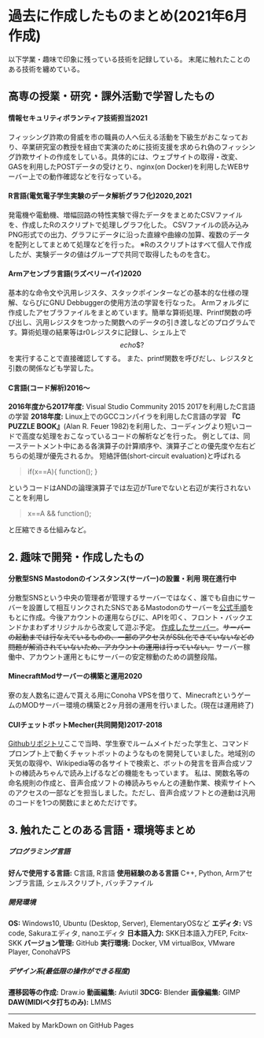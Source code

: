 # 過去に作成したものまとめ(2021年6月作成)

以下学業・趣味で印象に残っている技術を記録している。
末尾に触れたことのある技術を纏めている。


## 高専の授業・研究・課外活動で学習したもの
#### 情報セキュリティボランティア技術担当2021
フィッシング詐欺の脅威を市の職員の人へ伝える活動を下級生がおこなっており、卒業研究室の教授を経由で実演のために技術支援を求められ偽のフィッシング詐欺サイトの作成をしている。具体的には、ウェブサイトの取得・改変、GASを利用したPOSTデータの受けとり、nginx(on Docker)を利用したWEBサーバー上での動作確認などを行なっている。

#### R言語(電気電子学生実験のデータ解析グラフ化)2020,2021
発電機や電動機、増幅回路の特性実験で得たデータをまとめたCSVファイルを、作成したRのスクリプトで処理しグラフ化した。
CSVファイルの読み込みPNG形式での出力、グラフにデータに沿った直線や曲線の加算、複数のデータを配列としてまとめて処理などを行った。
※Rのスクリプトはすべて個人で作成したが、実験データの値はグループで共同で取得したものを含む。

#### Armアセンブラ言語(ラズベリーパイ)2020
基本的な命令文や汎用レジスタ、スタックポインターなどの基本的な仕様の理解、ならびにGNU Debbuggerの使用方法の学習を行なった。
Armフォルダに作成したアセブラファイルをまとめています。簡単な算術処理、Printf関数の呼び出し、汎用レジスタをつかった関数へのデータの引き渡しなどのプログラムです。算術処理の結果等はr0レジスタに記録し、シェル上で
$$echo \$? $$
を実行することで直接確認してする。
また、printf関数を呼びだし、レジスタと引数の関係なども学習した。

#### C言語(コード解析)2016～
__2016年度から2017年度:__ Visual Studio Community 2015 2017を利用したC言語の学習
__2018年度:__ Linux上でのGCCコンパイラを利用したC言語の学習
__『C PUZZLE BOOK』__(Alan R. Feuer 1982)を利用した、コーディングより短いコードで高度な処理をおこなっているコードの解析などを行った。
例としては、同一ステートメント中にある各演算子の計算順序や、演算子ごとの優先度や左右どちらの処理が優先されるか。
短絡評価(short-circuit evaluation)と呼ばれる
>if(x==A){
        function();
} 

というコードはANDの論理演算子では左辺がTureでないと右辺が実行されないことを利用し
>x==A && function();

と圧縮できる仕組みなど。


## 2. 趣味で開発・作成したもの
#### 分散型SNS Mastodonのインスタンス(サーバー)の設置・利用 現在進行中
分散型SNSという中央の管理者が管理するサーバーではなく、誰でも自由にサーバーを設置して相互リンクされたSNSであるMastodonのサーバーを[公式手順](https://docs.joinmastodon.org/admin/install/)をもとに作成。今後アカウントの運用ならびに、APIを叩く、フロント・バックエンドかまわずオリジナルから改変して遊ぶ予定。
[作成したサーバー](https://nishimin.net/@admin)。~~サーバーの起動までは行なえているものの、一部のアクセスがSSL化できていないなどの問題が解消されていないため、アカウントの運用は行っていない。~~ サーバー稼働中、アカウント運用ともにサーバーの安定稼動のための調整段階。

#### MinecraftModサーバーの構築と運用2020
寮の友人数名に遊んで貰える用にConoha VPSを借りて、MinecraftというゲームのMODサーバー環境の構築と2ヶ月弱の運用を行いました。(現在は運用終了)

#### CUIチェットボットMecher(共同開発)2017-2018
[Githubリポジトリ](https://github.com/enTear/Project_Mecher/tree/%CE%B1_Version)ここで当時、学生寮でルームメイトだった学生と、コマンドプロンプト上で動くチャットボットのようなものを開発していました。地域別の天気の取得や、Wikipedia等の各サイトで検索と、ボットの発言を音声合成ソフトの棒読みちゃんで読み上げるなどの機能をもっています。
私は、関数名等の命名規則の作成と、音声合成ソフトの棒読みちゃんとの連動作業、検索サイトへのアクセスの一部などを担当しました。ただし、音声合成ソフトとの連動は汎用のコードを1つの関数にまとめただけです。



## 3. 触れたことのある言語・環境等まとめ
##### プログラミング言語
__好んで使用する言語:__ C言語, R言語
__使用経験のある言語__ C++, Python, Armアセンブラ言語, シェルスクリプト, バッチファイル
##### 開発環境
__OS:__ Windows10, Ubuntu (Desktop, Server), ElementaryOSなど
__エディタ:__ VS code, Sakuraエディタ, nanoエディタ
__日本語入力:__ SKK日本語入力FEP, Fcitx-SKK
__バージョン管理:__ GitHub
__実行環境:__ Docker, VM virtualBox, VMware Player, ConohaVPS
##### デザイン系(最低限の操作ができる程度)
__遷移図等の作成:__ Draw.io
__動画編集:__ Aviutil
__3DCG:__ Blender
__画像編集:__ GIMP
__DAW(MIDIベタ打ちのみ):__ LMMS

____
Maked by MarkDown on GitHub Pages
